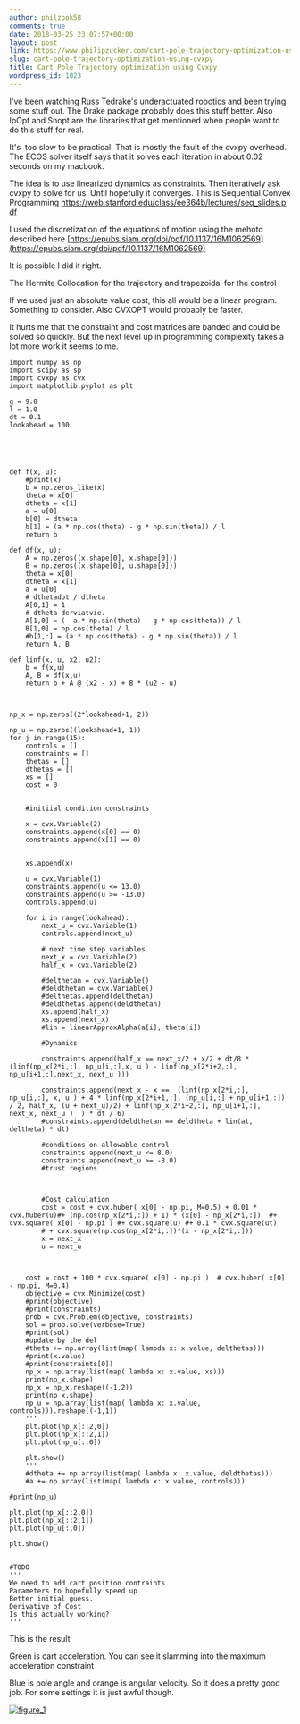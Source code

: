 ```yaml
---
author: philzook58
comments: true
date: 2018-03-25 23:07:57+00:00
layout: post
link: https://www.philipzucker.com/cart-pole-trajectory-optimization-using-cvxpy/
slug: cart-pole-trajectory-optimization-using-cvxpy
title: Cart Pole Trajectory optimization using Cvxpy
wordpress_id: 1023
---
```


I've been watching Russ Tedrake's underactuated robotics and been trying some stuff out. The Drake package probably does this stuff better. Also IpOpt and Snopt are the libraries that get mentioned when people want to do this stuff for real.

It's  too slow to be practical. That is mostly the fault of the cvxpy overhead. The ECOS solver itself says that it solves each iteration in about 0.02 seconds on my macbook.

The idea is to use linearized dynamics as constraints. Then iteratively ask cvxpy to solve for us. Until hopefully it converges. This is Sequential Convex Programming https://web.stanford.edu/class/ee364b/lectures/seq_slides.pdf

I used the discretization of the equations of motion using the mehotd described here [https://epubs.siam.org/doi/pdf/10.1137/16M1062569](https://epubs.siam.org/doi/pdf/10.1137/16M1062569)

It is possible I did it right.

The Hermite Collocation for the trajectory and trapezoidal for the control

If we used just an absolute value cost, this all would be a linear program. Something to consider. Also CVXOPT would probably be faster.

It hurts me that the constraint and cost matrices are banded and could be solved so quickly. But the next level up in programming complexity takes a lot more work it seems to me.

    
    import numpy as np
    import scipy as sp
    import cvxpy as cvx
    import matplotlib.pyplot as plt
    
    g = 9.8
    l = 1.0
    dt = 0.1
    lookahead = 100
    
    
    
    
    
    def f(x, u):
        #print(x)
        b = np.zeros_like(x)
        theta = x[0]
        dtheta = x[1]
        a = u[0]
        b[0] = dtheta
        b[1] = (a * np.cos(theta) - g * np.sin(theta)) / l
        return b
    
    def df(x, u):
        A = np.zeros((x.shape[0], x.shape[0]))
        B = np.zeros((x.shape[0], u.shape[0]))
        theta = x[0]
        dtheta = x[1]
        a = u[0]
        # dthetadot / dtheta
        A[0,1] = 1 
        # dtheta derviatvie.
        A[1,0] = (- a * np.sin(theta) - g * np.cos(theta)) / l
        B[1,0] = np.cos(theta) / l
        #b[1,:] = (a * np.cos(theta) - g * np.sin(theta)) / l
        return A, B
    
    def linf(x, u, x2, u2):
        b = f(x,u)
        A, B = df(x,u)
        return b + A @ (x2 - x) + B * (u2 - u)
    
    
    
    np_x = np.zeros((2*lookahead+1, 2))
    
    np_u = np.zeros((lookahead+1, 1))
    for j in range(15):
        controls = []
        constraints = []
        thetas = []
        dthetas = []
        xs = []
        cost = 0
        
    
        #initiial condition constraints
    
        x = cvx.Variable(2)
        constraints.append(x[0] == 0)
        constraints.append(x[1] == 0)
    
    
        xs.append(x)
    
        u = cvx.Variable(1)
        constraints.append(u <= 13.0)   
        constraints.append(u >= -13.0)
        controls.append(u)
    
        for i in range(lookahead):
            next_u = cvx.Variable(1)
            controls.append(next_u)
    
            # next time step variables
            next_x = cvx.Variable(2)
            half_x = cvx.Variable(2)
    
            #delthetan = cvx.Variable()
            #deldthetan = cvx.Variable()    
            #delthetas.append(delthetan)
            #deldthetas.append(deldthetan)
            xs.append(half_x)
            xs.append(next_x)
            #lin = linearApproxAlpha(a[i], theta[i])
    
            #Dynamics
    
            constraints.append(half_x == next_x/2 + x/2 + dt/8 * (linf(np_x[2*i,:], np_u[i,:],x, u ) - linf(np_x[2*i+2,:], np_u[i+1,:],next_x, next_u )))
    
            constraints.append(next_x - x ==  (linf(np_x[2*i,:], np_u[i,:], x, u ) + 4 * linf(np_x[2*i+1,:], (np_u[i,:] + np_u[i+1,:]) / 2, half_x, (u + next_u)/2) + linf(np_x[2*i+2,:], np_u[i+1,:], next_x, next_u )  ) * dt / 6)
            #constraints.append(deldthetan == deldtheta + lin(at, deltheta) * dt)
    
            #conditions on allowable control
            constraints.append(next_u <= 8.0)   
            constraints.append(next_u >= -8.0)
            #trust regions
    
    
    
            #Cost calculation  
            cost = cost + cvx.huber( x[0] - np.pi, M=0.5) + 0.01 * cvx.huber(u)#+ (np.cos(np_x[2*i,:]) + 1) * (x[0] - np_x[2*i,:])  #+ cvx.square( x[0] - np.pi ) #+ cvx.square(u) #+ 0.1 * cvx.square(ut)
            # + cvx.square(np.cos(np_x[2*i,:])*(x - np_x[2*i,:]))  
            x = next_x
            u = next_u
    
    
    
        cost = cost + 100 * cvx.square( x[0] - np.pi )  # cvx.huber( x[0] - np.pi, M=0.4)
        objective = cvx.Minimize(cost)
        #print(objective)
        #print(constraints)
        prob = cvx.Problem(objective, constraints)
        sol = prob.solve(verbose=True)
        #print(sol)
        #update by the del
        #theta += np.array(list(map( lambda x: x.value, delthetas))) 
        #print(x.value)
        #print(constraints[0])
        np_x = np.array(list(map( lambda x: x.value, xs)))
        print(np_x.shape)
        np_x = np_x.reshape((-1,2))
        print(np_x.shape)
        np_u = np.array(list(map( lambda x: x.value, controls))).reshape((-1,1))
        '''
        plt.plot(np_x[::2,0])
        plt.plot(np_x[::2,1])
        plt.plot(np_u[:,0])
    
        plt.show()
        '''
        #dtheta += np.array(list(map( lambda x: x.value, deldthetas))) 
        #a += np.array(list(map( lambda x: x.value, controls)))
     
    #print(np_u)
    
    plt.plot(np_x[::2,0])
    plt.plot(np_x[::2,1])
    plt.plot(np_u[:,0])
    
    plt.show()
    
    
    #TODO
    '''
    We need to add cart position contraints
    Parameters to hopefully speed up
    Better initial guess.
    Derivative of Cost
    Is this actually working?
    '''
    




This is the result

Green is cart acceleration. You can see it slamming into the maximum acceleration constraint

Blue is pole angle and orange is angular velocity. So it does a pretty good job. For some settings it is just awful though.

[![figure_1](http://philzucker2.nfshost.com/wp-content/uploads/2018/03/Figure_1.png)](http://philzucker2.nfshost.com/wp-content/uploads/2018/03/Figure_1.png)
